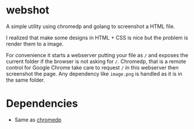 # webshot

A simple utility using chromedp and golang to screenshot a HTML file.

I realized that make some designs in HTML + CSS is nice but the problem is render them to a image.

For convenience it starts a webserver putting your file as `/` and exposes the current folder if the browser is not asking for `/`.
Chromedp, that is a remote control for Google Chrome take care to request `/` in this webserver then screenshot the page. Any dependency like `image.png` is handled as it is in the same folder.

# Dependencies

- Same as [chromedp](https://github.com/chromedp/chromedp)

